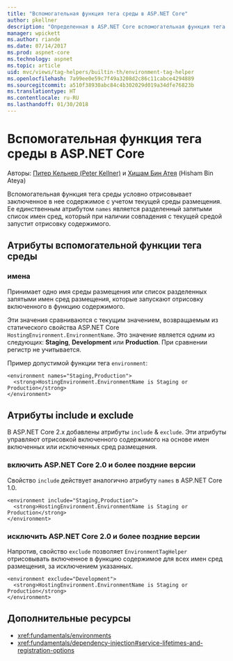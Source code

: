 ```yaml
---
title: "Вспомогательная функция тега среды в ASP.NET Core"
author: pkellner
description: "Определенная в ASP.NET Core вспомогательная функция тега среды, включая все свойства"
manager: wpickett
ms.author: riande
ms.date: 07/14/2017
ms.prod: aspnet-core
ms.technology: aspnet
ms.topic: article
uid: mvc/views/tag-helpers/builtin-th/environment-tag-helper
ms.openlocfilehash: 7a99ee0e59c7f49a3208d2c86c11cabce4294889
ms.sourcegitcommit: a510f38930abc84c4b302029d019a34dfe76823b
ms.translationtype: HT
ms.contentlocale: ru-RU
ms.lasthandoff: 01/30/2018
---
```

# <a name="environment-tag-helper-in-aspnet-core"></a>Вспомогательная функция тега среды в ASP.NET Core

Авторы: [Питер Кельнер (Peter Kellner)](http://peterkellner.net) и [Хишам Бин Атея](https://twitter.com/hishambinateya) (Hisham Bin Ateya)

Вспомогательная функция тега среды условно отрисовывает заключенное в нее содержимое с учетом текущей среды размещения. Ее единственным атрибутом `names` является разделенный запятыми список имен сред, который при наличии совпадения с текущей средой запустит отрисовку содержимого.

## <a name="environment-tag-helper-attributes"></a>Атрибуты вспомогательной функции тега среды

### <a name="names"></a>имена

Принимает одно имя среды размещения или список разделенных запятыми имен сред размещения, которые запускают отрисовку включенного в функцию содержимого.

Эти значения сравниваются с текущим значением, возвращаемым из статического свойства ASP.NET Core `HostingEnvironment.EnvironmentName`.  Это значение является одним из следующих: **Staging**, **Development** или **Production**. При сравнении регистр не учитывается.

Пример допустимой функции тега `environment`:

```cshtml
<environment names="Staging,Production">
  <strong>HostingEnvironment.EnvironmentName is Staging or Production</strong>
</environment>
```

## <a name="include-and-exclude-attributes"></a>Атрибуты include и exclude

В ASP.NET Core 2.x добавлены атрибуты `include` & `exclude`. Эти атрибуты управляют отрисовкой включенного содержимого на основе имен включенных или исключенных сред размещения.

### <a name="include-aspnet-core-20-and-later"></a>включить ASP.NET Core 2.0 и более поздние версии

Свойство `include` действует аналогично атрибуту `names` в ASP.NET Core 1.0.

```cshtml
<environment include="Staging,Production">
  <strong>HostingEnvironment.EnvironmentName is Staging or Production</strong>
</environment>
```

### <a name="exclude-aspnet-core-20-and-later"></a>исключить ASP.NET Core 2.0 и более поздние версии

Напротив, свойство `exclude` позволяет `EnvironmentTagHelper` отрисовывать включенное в функцию содержимое для всех имен сред размещения, за исключением указанных.

```cshtml
<environment exclude="Development">
  <strong>HostingEnvironment.EnvironmentName is Staging or Production</strong>
</environment>
```

## <a name="additional-resources"></a>Дополнительные ресурсы

* <xref:fundamentals/environments>
* <xref:fundamentals/dependency-injection#service-lifetimes-and-registration-options>
